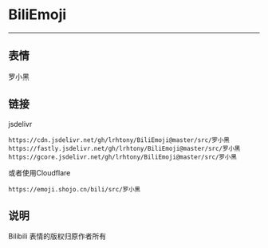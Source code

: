 # BiliEmoji
---
## 表情
罗小黑
## 链接
jsdelivr
```
https://cdn.jsdelivr.net/gh/lrhtony/BiliEmoji@master/src/罗小黑
https://fastly.jsdelivr.net/gh/lrhtony/BiliEmoji@master/src/罗小黑
https://gcore.jsdelivr.net/gh/lrhtony/BiliEmoji@master/src/罗小黑
```
或者使用Cloudflare
```
https://emoji.shojo.cn/bili/src/罗小黑
```
## 说明
Bilibili 表情的版权归原作者所有

